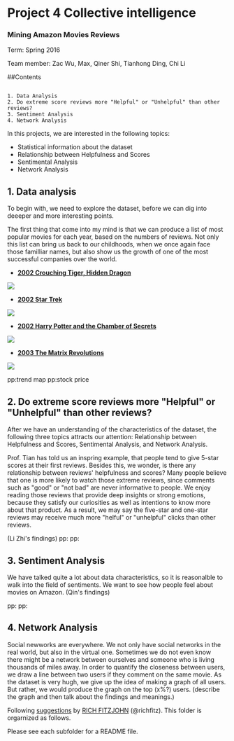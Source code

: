 # Project 4 Collective intelligence
### Mining Amazon Movies Reviews

Term: Spring 2016

Team member: Zac Wu, Max, Qiner Shi, Tianhong Ding, Chi Li


##Contents

```

1. Data Analysis
2. Do extreme score reviews more "Helpful" or "Unhelpful" than other reviews?
3. Sentiment Analysis
4. Network Analysis

```



In this projects, we are interested in the following topics:


- Statistical information about the dataset
- Relationship between Helpfulness and Scores
- Sentimental Analysis
- Network Analysis



## 1. Data analysis


To begin with, we need to explore the dataset, before we can dig into deeeper and more interesting points.

The first thing that come into my mind is that we can produce a list of most popular movies for each year, based on the numbers of reviews. Not only this list can bring us back to our childhoods, when we once again face those familliar names, but also show us the growth of one of the most successful companies over the world. 


- [**2002 Crouching Tiger, Hidden Dragon**](http://static.pulse.ng/img/incoming/origs4456854/3921669312-w408-h960/Crouching-Tiger-Hidden-Dragon-Poster-martialmoviejunkie.jpg)

![](http://static.pulse.ng/img/incoming/origs4456854/3921669312-w408-h960/Crouching-Tiger-Hidden-Dragon-Poster-martialmoviejunkie.jpg)

- [**2002 Star Trek**](http://img.watchitvideos.net/2015/10/Star-Trek-Nemesis-2002.jpg)

![](http://img.watchitvideos.net/2015/10/Star-Trek-Nemesis-2002.jpg)

- [**2002  Harry Potter and the Chamber of Secrets**](https://upload.wikimedia.org/wikipedia/en/c/c0/Harry_Potter_and_the_Chamber_of_Secrets_movie.jpg)

![](https://upload.wikimedia.org/wikipedia/en/c/c0/Harry_Potter_and_the_Chamber_of_Secrets_movie.jpg)

- [**2003  The Matrix Revolutions**](https://upload.wikimedia.org/wikipedia/en/3/34/Matrix_revolutions_ver7.jpg)

![](https://upload.wikimedia.org/wikipedia/en/3/34/Matrix_revolutions_ver7.jpg)




pp:trend map
pp:stock price


## 2.  Do extreme score reviews more "Helpful" or "Unhelpful" than other reviews?


After we have an understanding of the characteristics of the dataset, the following three topics attracts our attention: Relationship between Helpfulness and Scores, Sentimental Analysis, and Network Analysis. 

Prof. Tian has told us an inspring example, that people tend to give 5-star scores at their first reviews. Besides this, we wonder, is there any relationship between reviews' helpfulness and scores? Many people believe that one is more likely to watch those extreme reviews, since comments such as "good" or "not bad" are never informative to people. We enjoy reading those reviews that provide deep insights or strong emotions, because they satisfy our curiosities as well as intentions to know more about that product. As a result, we may say the five-star and one-star reviews may receive much more "helful" or "unhelpful" clicks than other reviews.

(Li Zhi's findings)
pp:
pp:


## 3. Sentiment Analysis


We have talked quite a lot about data characteristics, so it is reasonalble to walk into the field of sentiments. We want to see how people feel about movies on Amazon. 
(Qin's findings)

pp:
pp:


## 4. Network Analysis


Social newworks are everywhere. We not only have social networks in the real world, but also in the virtual one. Sometimes we do not even know there might be a network between ourselves and someone who is living thousands of miles away. In order to quantify the closeness between users, we draw a line between two users if they comment on the same movie. As the dataset is very hugh, we give up the idea of making a graph of all users. But rather, we would produce the graph on the top (x%?) users. (describe the graph and then talk about the findings and meanings.)




Following [suggestions](http://nicercode.github.io/blog/2013-04-05-projects/) by [RICH FITZJOHN](http://nicercode.github.io/about/#Team) (@richfitz). This folder is orgarnized as follows.



Please see each subfolder for a README file.

